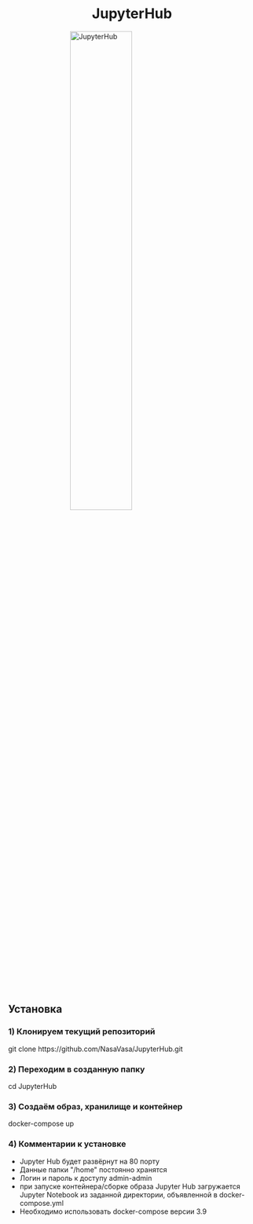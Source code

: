 <h1 style="text-align: center">JupyterHub</h1>
<a href="https://jupyter.org/hub"> <img src="https://jupyter.org/assets/homepage/hublogo.svg" width="50%" style="display: block; margin-left: auto; margin-right: auto;" alt="JupyterHub"></a>

<h2>Установка</h2>
<h3>1) Клонируем текущий репозиторий</h2>
<p>git clone https://github.com/NasaVasa/JupyterHub.git</p>
<h3>2) Переходим в созданную папку</h3>
<p>cd JupyterHub</p>
<h3>3) Создаём образ, хранилище и контейнер</h3>
<p>docker-compose up</p>
<h3>4) Комментарии к установке</h3>
<ul>
<li>Jupyter Hub будет развёрнут на 80 порту</li>
<li>Данные папки "/home" постоянно хранятся</li>
<li>Логин и пароль к доступу admin-admin</li>
<li>при запуске контейнера/сборке образа Jupyter Hub загружается Jupyter Notebook из заданной директории, объявленной в docker-compose.yml</li>
<li>Необходимо использовать docker-compose версии 3.9</li>
</ul>